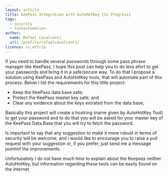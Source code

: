 ```yaml
---
layout: article
title: KeePass Integration with AutoHotKey {In Progress}
tags:
  - security
  - taskautomation
author:
  name: Rafael Cavalcanti
  url: /profile/rafaelcavalcanti/
licence: cc_attrib
---
```


If you need to handle several passwords through some pass phrase manager like KeePass, I hope this post can help you to do less efort to get your passwords and bring it in a safe/secure way. To do that I propose a solution using KeePass and AutoHotKey tools, that will automate part of this process. Below I list the requirements for this little project:
  * Keep the KeePass data base safe;
  * Protect the KeePass master key safe; and
  * Clear any evidence about the keys extrated from the data base;

Basically this project will create a hostring (name given by AutoHotKey Tool) to get your password and to do that you will be asked for your master key of the KeePass Data Base that you will try to fetch the password.

Is important to say that any suggestion to make it more robust in terms of security will be welcome, and i would like to encourage you to raise a pull request with your suggestion or, if you prefer, just send me a message pointinf the improvements.

Unfortunately I do not have much time to explain about the Keepass neither AutoHotKey, but information regarding these tools can be easily found on the internet.
